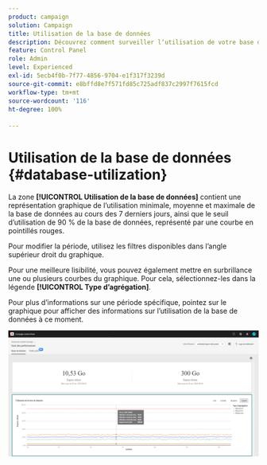 ```yaml
---
product: campaign
solution: Campaign
title: Utilisation de la base de données
description: Découvrez comment surveiller lʼutilisation de votre base de données Campaign dans le panneau de contrôle.
feature: Control Panel
role: Admin
level: Experienced
exl-id: 5ecb4f0b-7f77-4856-9704-e1f317f3239d
source-git-commit: e8bffd8e7f571fd85c725adf837c2997f7615fcd
workflow-type: tm+mt
source-wordcount: '116'
ht-degree: 100%

---
```


# Utilisation de la base de données {#database-utilization}

La zone **[!UICONTROL Utilisation de la base de données]** contient une représentation graphique de l’utilisation minimale, moyenne et maximale de la base de données au cours des 7 derniers jours, ainsi que le seuil d’utilisation de 90 % de la base de données, représenté par une courbe en pointillés rouges.

Pour modifier la période, utilisez les filtres disponibles dans l’angle supérieur droit du graphique.

Pour une meilleure lisibilité, vous pouvez également mettre en surbrillance une ou plusieurs courbes du graphique. Pour cela, sélectionnez-les dans la légende **[!UICONTROL Type d’agrégation]**.

Pour plus d’informations sur une période spécifique, pointez sur le graphique pour afficher des informations sur l’utilisation de la base de données à ce moment.

![](assets/databases_dashboard_detail.png)
